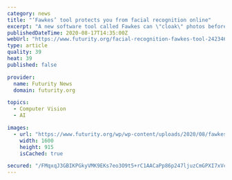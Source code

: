 ```yaml
---
category: news
title: "‘Fawkes’ tool protects you from facial recognition online"
excerpt: "A new software tool called Fawkes can \"cloak\" photos before you upload them to social media to prevent facial recognition algorithms from identifying you."
publishedDateTime: 2020-08-17T14:35:00Z
webUrl: "https://www.futurity.org/facial-recognition-fawkes-tool-2423462/"
type: article
quality: 39
heat: 39
published: false

provider:
  name: Futurity News
  domain: futurity.org

topics:
  - Computer Vision
  - AI

images:
  - url: "https://www.futurity.org/wp/wp-content/uploads/2020/08/fawkes-facial-recognition_1600.jpg"
    width: 1600
    height: 915
    isCached: true

secured: "/FMqxqJ3GBIKPGkyVMK9EKs7eo3O9t5+rC1AACaPp86p247ljuzCmGPXI7xVcyaakofyyknPHL3qFBJSFsrmcf5w6i/873ReGrHeObFXMWyx9kZt+fMNzDORGkasoEuMLYbs9vEzs3GfhCXJnpHlN20qnDBgWHZ84k/lN8sOJUauTJ4zEJtvtYZ6PLWgptVzQpiZyNTGeMDATfbZE1+Pf6nO5x9zTHXYx57IqvO86XkozWECVmyIGmTClPE/1cXU5rx/mrYqNQ4OrnPSWcKpl0rY9XZme4F2H/6KNg11gh0zdSfVKIAKUlbO8IBCisO9SWHbffNP3ZtOfvaNalL90g==;0qyKF2W3kHqRgFa07OQ29Q=="
---
```


